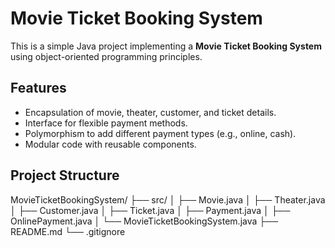# Movie Ticket Booking System

This is a simple Java project implementing a **Movie Ticket Booking System** using object-oriented programming principles.

## Features
- Encapsulation of movie, theater, customer, and ticket details.
- Interface for flexible payment methods.
- Polymorphism to add different payment types (e.g., online, cash).
- Modular code with reusable components.

## Project Structure
MovieTicketBookingSystem/ ├── src/ │ ├── Movie.java │ ├── Theater.java │ ├── Customer.java │ ├── Ticket.java │ ├── Payment.java │ ├── OnlinePayment.java │ └── MovieTicketBookingSystem.java ├── README.md └── .gitignore









